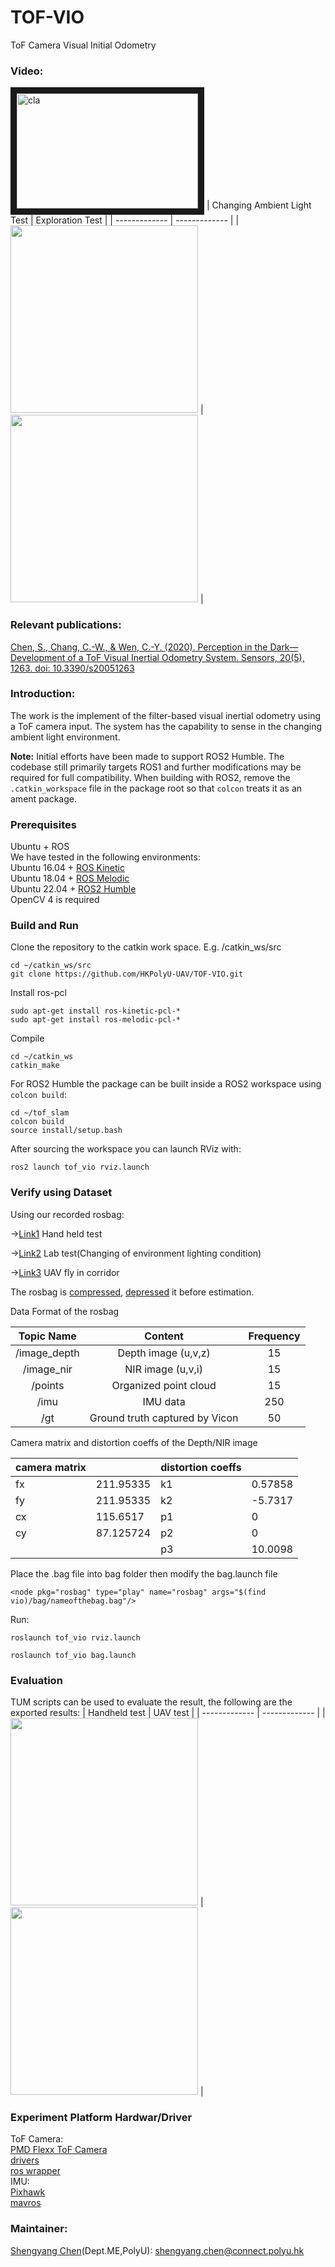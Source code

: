 # TOF-VIO
ToF Camera Visual Initial Odometry
### Video:
<a href="https://www.youtube.com/embed/IqfIqArsWXA" target="_blank"><img src="http://img.youtube.com/vi/IqfIqArsWXA/0.jpg" 
alt="cla" width="290" height="184" border="10" /></a>
| Changing Ambient Light Test  | Exploration Test |
| ------------- | ------------- |
| <img src="files/indark.gif" width="300">  | <img src="files/fj005.gif" width="300">  |
### Relevant publications:
[Chen, S., Chang, C.-W., & Wen, C.-Y. (2020). Perception in the Dark—Development of a ToF Visual Inertial Odometry System. Sensors, 20(5), 1263. doi: 10.3390/s20051263](https://www.mdpi.com/1424-8220/20/5/1263/pdf)
### Introduction: 
The work is the implement of the filter-based visual inertial odometry using a ToF camera input. The system has the capability to sense in the changing ambient light environment.

**Note:** Initial efforts have been made to support ROS2 Humble. The codebase still primarily targets ROS1 and further modifications may be required for full compatibility. When building with ROS2, remove the `.catkin_workspace` file in the package root so that `colcon` treats it as an ament package.
### Prerequisites
Ubuntu + ROS <br />
We have tested in the following environments:<br />
Ubuntu 16.04 + [ROS Kinetic](http://wiki.ros.org/kinetic/Installation/Ubuntu)<br />
Ubuntu 18.04 + [ROS Melodic](http://wiki.ros.org/melodic/Installation/Ubuntu)<br />
Ubuntu 22.04 + [ROS2 Humble](https://docs.ros.org/en/humble/Installation.html)<br />
OpenCV 4 is required
### Build and Run
Clone the repository to the catkin work space. E.g. /catkin_ws/src
```
cd ~/catkin_ws/src
git clone https://github.com/HKPolyU-UAV/TOF-VIO.git
```
Install ros-pcl
```
sudo apt-get install ros-kinetic-pcl-*
sudo apt-get install ros-melodic-pcl-*
```
Compile
```
cd ~/catkin_ws
catkin_make
```
For ROS2 Humble the package can be built inside a ROS2 workspace using `colcon build`:
```
cd ~/tof_slam
colcon build
source install/setup.bash
```
After sourcing the workspace you can launch RViz with:
```
ros2 launch tof_vio rviz.launch
```
### Verify using Dataset
Using our recorded rosbag:

->[Link1](https://drive.google.com/open?id=1-mdz7wl5JyhxFYr9SoeClK4WtimJQYd_) Hand held test 

->[Link2](https://drive.google.com/open?id=1MgEL9vWcRwh5zFwe1Vh7nNjQmszu9h3I) Lab test(Changing of environment lighting condition)

->[Link3](https://drive.google.com/open?id=1eQtt0zhSFPT5nYd5PYAoZZP8JioHqfxa) UAV fly in corridor

The rosbag is [compressed](http://wiki.ros.org/rosbag/Commandline#compress), [depressed](http://wiki.ros.org/rosbag/Commandline#decompress) it before estimation.

Data Format of the rosbag

|   Topic Name  |             Content            | Frequency |
|:-------------:|:------------------------------:|:---------:|
| /image\_depth | Depth image (u,v,z)            |     15    |
| /image\_nir   | NIR image (u,v,i)              |     15    |
| /points       | Organized point cloud          |     15    |
| /imu          | IMU data                       |    250    |
| /gt           | Ground truth captured by Vicon |     50    |

Camera matrix and distortion coeffs of the Depth/NIR image

| camera matrix |           | distortion coeffs |         |
|---------------|-----------|-------------------|---------|
| fx            | 211.95335 | k1                | 0.57858 |
| fy            | 211.95335 | k2                | -5.7317 |
| cx            | 115.6517  | p1                | 0       |
| cy            | 87.125724 | p2                | 0       |
|               |           | p3                | 10.0098 |

Place the .bag file into bag folder then modify the bag.launch file 
```
<node pkg="rosbag" type="play" name="rosbag" args="$(find vio)/bag/nameofthebag.bag"/>
```
Run: <br />
```
roslaunch tof_vio rviz.launch
```
```
roslaunch tof_vio bag.launch
```

### Evaluation 
TUM scripts can be used to evaluate the result, the following are the exported results:
| Handheld test | UAV test |
| ------------- | ------------- |
| <img src="files/HH.png" width="300">  | <img src="files/UAV.png" width="300">  |
### Experiment Platform Hardwar/Driver
ToF Camera: <br />
[PMD Flexx ToF Camera](https://pmdtec.com/picofamily/flexx/) <br />
[drivers](https://pmdtec.com/picofamily/software/)           <br />
[ros wrapper](https://github.com/code-iai/pico_flexx_driver) <br />
IMU: <br />
[Pixhawk](https://pixhawk.org/)                              <br />
[mavros](http://wiki.ros.org/mavros)                         <br />
### Maintainer:
[Shengyang Chen](https://www.polyu.edu.hk/researchgrp/cywen/index.php/en/people/researchstudent.html)(Dept.ME,PolyU): shengyang.chen@connect.polyu.hk <br />


